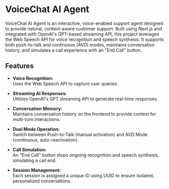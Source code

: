 # VoiceChat AI Agent

VoiceChat AI Agent is an interactive, voice-enabled support agent designed to provide natural, context-aware customer support. Built using Next.js and integrated with OpenAI's GPT-based streaming API, this project leverages the Web Speech API for voice recognition and speech synthesis. It supports both push-to-talk and continuous (AVD) modes, maintains conversation history, and simulates a call experience with an "End Call" button.

## Features

- **Voice Recognition:**  
  Uses the Web Speech API to capture user queries.
  
- **Streaming AI Responses:**  
  Utilizes OpenAI's GPT streaming API to generate real-time responses.
  
- **Conversation Memory:**  
  Maintains conversation history on the frontend to provide context for multi-turn interactions.
  
- **Dual Mode Operation:**  
  Switch between Push-to-Talk (manual activation) and AVD Mode (continuous, auto-reactivation).
  
- **Call Simulation:**  
  An "End Call" button stops ongoing recognition and speech synthesis, simulating a call end.

- **Session Management:**  
  Each session is assigned a unique ID using UUID to ensure isolated, personalized conversations.

